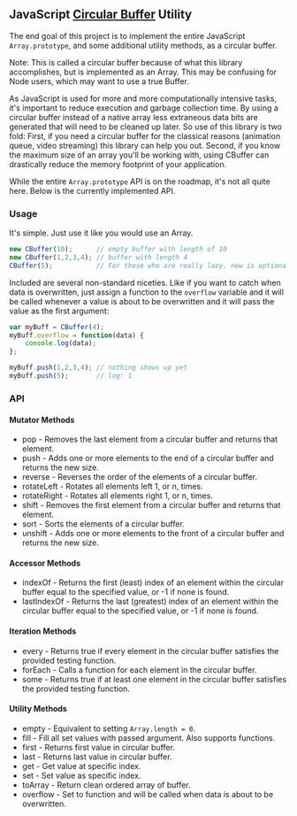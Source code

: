 ## JavaScript [Circular Buffer](http://en.wikipedia.org/wiki/Circular_buffer) Utility

The end goal of this project is to implement the entire JavaScript `Array.prototype`, and some
additional utility methods, as a circular buffer.

Note: This is called a circular buffer because of what this library accomplishes, but is implemented
as an Array. This may be confusing for Node users, which may want to use a true Buffer.

As JavaScript is used for more and more computationally intensive tasks, it's important to reduce
execution and garbage collection time. By using a circular buffer instead of a native array less
extraneous data bits are generated that will need to be cleaned up later. So use of this library is
two fold: First, if you need a circular buffer for the classical reasons (animation queue, video
streaming) this library can help you out. Second, if you know the maximum size of an array you'll be
working with, using CBuffer can drastically reduce the memory footprint of your application.

While the entire `Array.prototype` API is on the roadmap, it's not all quite here. Below is the
currently implemented API.


### Usage

It's simple. Just use it like you would use an Array.

```javascript
new CBuffer(10);      // empty buffer with length of 10
new CBuffer(1,2,3,4); // buffer with length 4
CBuffer(5);           // For those who are really lazy, new is optional
```

Included are several non-standard niceties. Like if you want to catch when data is overwritten,
just assign a function to the `overflow` variable and it will be called whenever a value is about
to be overwritten and it will pass the value as the first argument:

```javascript
var myBuff = CBuffer(4);
myBuff.overflow = function(data) {
    console.log(data);
};

myBuff.push(1,2,3,4); // nothing shows up yet
myBuff.push(5);       // log: 1
```


### API

#### Mutator Methods

* pop         - Removes the last element from a circular buffer and returns that element.
* push        - Adds one or more elements to the end of a circular buffer and returns the new size.
* reverse     - Reverses the order of the elements of a circular buffer.
* rotateLeft  - Rotates all elements left 1, or n, times.
* rotateRight - Rotates all elements right 1, or n, times.
* shift       - Removes the first element from a circular buffer and returns that element.
* sort        - Sorts the elements of a circular buffer.
* unshift     - Adds one or more elements to the front of a circular buffer and returns the new size.

#### Accessor Methods

* indexOf     - Returns the first (least) index of an element within the circular buffer equal to the specified value, or -1 if none is found.
* lastIndexOf - Returns the last (greatest) index of an element within the circular buffer equal to the specified value, or -1 if none is found.

#### Iteration Methods

* every       - Returns true if every element in the circular buffer satisfies the provided testing function.
* forEach     - Calls a function for each element in the circular buffer.
* some        - Returns true if at least one element in the circular buffer satisfies the provided testing function.

#### Utility Methods

* empty       - Equivalent to setting `Array.length = 0`.
* fill        - Fill all set values with passed argument. Also supports functions.
* first       - Returns first value in circular buffer.
* last        - Returns last value in circular buffer.
* get         - Get value at specific index.
* set         - Set value as specific index.
* toArray     - Return clean ordered array of buffer.
* overflow    - Set to function and will be called when data is about to be overwritten.

